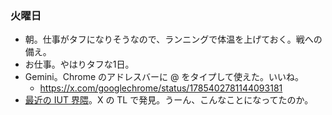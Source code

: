 ### 火曜日

* 朝。仕事がタフになりそうなので、ランニングで体温を上げておく。戦への備え。
* お仕事。やはりタフな1日。
* Gemini。Chrome のアドレスバーに @ をタイプして使えた。いいね。
  * https://x.com/googlechrome/status/1785402781144093181
* [最近の IUT 界隈](https://4bungi.jp/blog/240417-recent-iut-topics/)。X の TL で発見。うーん、こんなことになってたのか。